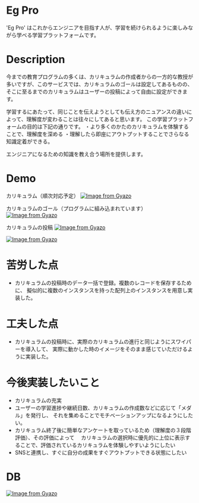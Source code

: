 Eg Pro
====
  'Eg Pro' はこれからエンジニアを目指す人が、学習を続けられるように楽しみながら学べる学習プラットフォームです。

# Description
  今までの教育プログラムの多くは、カリキュラムの作成者からの一方的な教授が多いですが、このサービスでは、カリキュラムのゴールは設定してあるものの、
  そこに至るまでのカリキュラムはユーザーの投稿によって自由に設定ができます。
  
  学習するにあたって、同じことを伝えようとしても伝え方のニュアンスの違いによって、理解度が変わることは往々にしてあると思います。
  この学習プラットフォームの目的は下記の通りです。
    ・より多くのかたのカリキュラムを体験することで、理解度を深める
    ・理解したら即座にアウトプットすることでさらなる知識定着ができる。
    
  エンジニアになるための知識を教え合う場所を提供します。

  
# Demo

カリキュラム（順次対応予定）
[![Image from Gyazo](https://i.gyazo.com/4bbf90688ba45b413a782a1f555f55e5.png)](https://gyazo.com/4bbf90688ba45b413a782a1f555f55e5)

カリキュラムのゴール（プログラムに組み込まれています）
[![Image from Gyazo](https://i.gyazo.com/60ed4e6e8a046cb520429b977a05e6d4.gif)](https://gyazo.com/60ed4e6e8a046cb520429b977a05e6d4)

カリキュラムの投稿
[![Image from Gyazo](https://i.gyazo.com/1987b4606d2a65f14ed64f91cd8a245e.png)](https://gyazo.com/1987b4606d2a65f14ed64f91cd8a245e)

[![Image from Gyazo](https://i.gyazo.com/3cd5adea77195cfd5912261590dc4975.png)](https://gyazo.com/3cd5adea77195cfd5912261590dc4975)



# 苦労した点
- カリキュラムの投稿時のデータ一括で登録。複数のレコードを保存するために、 擬似的に複数のインスタンスを持った配列上のインスタンスを用意し実装した。
 
 
# 工夫した点
- カリキュラムの投稿時に、実際のカリキュラムの進行と同じようにスワイパーを導入して、 実際に動かした時のイメージをそのまま感じていただけるように実装した。
 
 
# 今後実装したいこと
- カリキュラムの充実
- ユーザーの学習進捗や継続日数、カリキュラムの作成数などに応じて「メダル」を発行し、 それを集めることでモチベーションアップになるようにしたい。
- カリキュラム終了後に簡単なアンケートを取っているため（理解度の３段階評価）、その評価によって 　カリキュラムの選択時に優先的に上位に表示することで、評価されているカリキュラムを体験しやすいようにしたい
- SNSと連携し、すぐに自分の成果をすぐアウトプットできる状態にしたい


# DB

[![Image from Gyazo](https://i.gyazo.com/b2db5cdf8e8599fb2cc93e7ee8d0b3b5.png)](https://gyazo.com/b2db5cdf8e8599fb2cc93e7ee8d0b3b5)


